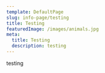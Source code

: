 ```yaml
---
template: DefaultPage
slug: info-page/testing
title: Testing
featuredImage: /images/animals.jpg
meta:
  title: Testing
  description: testing
---
```

testing